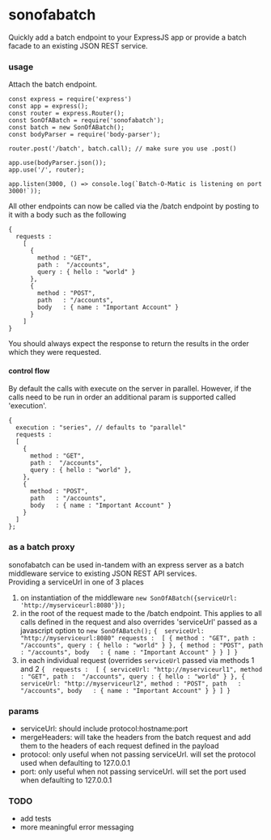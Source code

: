sonofabatch
===========
Quickly add a batch endpoint to your ExpressJS app or provide a batch facade to an existing JSON REST service.

### usage

Attach the batch endpoint.
`````
const express = require('express')
const app = express();
const router = express.Router();
const SonOfABatch = require('sonofabatch');
const batch = new SonOfABatch();
const bodyParser = require('body-parser');

router.post('/batch', batch.call); // make sure you use .post()

app.use(bodyParser.json());
app.use('/', router);

app.listen(3000, () => console.log(`Batch-O-Matic is listening on port 3000!`));
``````

All other endpoints can now be called via the /batch endpoint by posting to it with a body such as the following
``````
{ 
  requests : 
    [
      {
        method : "GET",
        path :  "/accounts",
        query : { hello : "world" }
      },
      {
        method : "POST",
        path   : "/accounts",
        body   : { name : "Important Account" }
      }
    ]
}
``````
You should always expect the response to return the results in the order which they were requested.


#### control flow

By default the calls with execute on the server in parallel.  However, if the calls need to be run in order an additional param is supported called 'execution'.

``````
{ 
  execution : "series", // defaults to "parallel"
  requests : 
  [
    {
      method : "GET",
      path :  "/accounts",
      query : { hello : "world" },
    },
    {
      method : "POST",
      path   : "/accounts",
      body   : { name : "Important Account" }
    }
  ]
};
``````

### as a batch proxy

sonofabatch can be used in-tandem with an express server as a batch middleware service to existing JSON REST API services.  
Providing a serviceUrl in one of 3 places
  1. on instantiation of the middleware `new SonOfABatch({serviceUrl: 'http://myserviceurl:8080'});`
  2. in the root of the request made to the /batch endpoint. This applies to all calls defined in the request and also overrides 'serviceUrl' passed as a javascript option to `new SonOfABatch();`
    ```
    { 
      serviceUrl: "http://myserviceurl:8080"
      requests : 
        [
          {
            method : "GET",
            path :  "/accounts",
            query : { hello : "world" }
          },
          {
            method : "POST",
            path   : "/accounts",
            body   : { name : "Important Account" }
          }
        ]
    }
    ```
  3. in each individual request (overrides `serviceUrl` passed via methods 1 and 2
    ```
    { 
      requests : 
        [
          {
            serviceUrl: "http://myserviceurl1",
            method : "GET",
            path :  "/accounts",
            query : { hello : "world" }
          },
          {
            serviceUrl: "http://myserviceurl2",
            method : "POST",
            path   : "/accounts",
            body   : { name : "Important Account" }
          }
        ]
    }
    ```


### params
- serviceUrl: should include protocol:hostname:port
- mergeHeaders: will take the headers from the batch request and add them to the headers of each request defined in the payload
- protocol: only useful when not passing serviceUrl. will set the protocol used when defaulting to 127.0.0.1
- port: only useful when not passing serviceUrl. will set the port used when defaulting to 127.0.0.1

### TODO
- add tests
- more meaningful error messaging